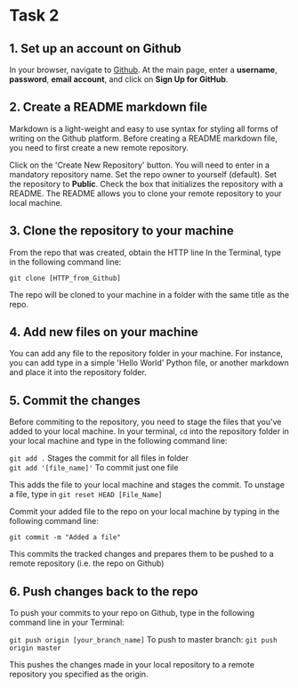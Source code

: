 #   Task 2

##  1. Set up an account on Github
In your browser, navigate to [Github](https://github.com). At the main page, enter a **username**, **password**, **email account**, and click on **Sign Up for GitHub**.

## 2. Create a README markdown file
Markdown is a light-weight and easy to use syntax for styling all forms of writing on the Github platform. Before creating a README markdown file, you need to first create a new  remote repository. 

Click on the 'Create New Repository' button. You will need to enter in a mandatory repository name. Set the repo owner to yourself (default). Set the repository to **Public**. Check the box that initializes the repository with a README. The README allows you to clone your remote repository to your local machine.

## 3. Clone the repository to your machine
From the repo that was created, obtain the HTTP line
In the Terminal, type in the following command line:

`git clone [HTTP_from_Github]`

The repo will be cloned to your machine in a folder with the same title as the repo.

## 4. Add new files on your machine
You can add any file to the repository folder in your machine. For instance, you can add type in a simple 'Hello World' Python file, or another markdown and place it into the repository folder.

## 5. Commit the changes
Before commiting to the repository, you need to stage the files that you've added to your local machine. In your terminal, `cd` into the repository folder in your local machine and type in the following command line:

`git add .` Stages the commit for all files in folder <br />
`git add '[file_name]'` To commit just one file

This adds the file to your local machine and stages the commit.
To unstage a file, type in `git reset HEAD [File_Name]`

Commit your added file to the repo on your local machine by typing in the following command line:

`git commit -m "Added a file"`

This commits the tracked changes and prepares them to be pushed to a remote repository (i.e. the repo on Github)

## 6. Push changes back to the repo
To push your commits to your repo on Github, type in the following command line in your Terminal:

`git push origin [your_branch_name]`
To push to master branch:  `git push origin master`

This pushes the changes made in your local repository to a remote repository you specified as the origin.